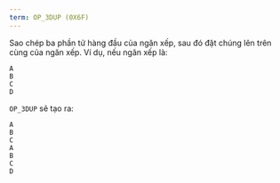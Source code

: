 ```yaml
---
term: OP_3DUP (0X6F)
---
```


Sao chép ba phần tử hàng đầu của ngăn xếp, sau đó đặt chúng lên trên cùng của ngăn xếp. Ví dụ, nếu ngăn xếp là:

```text
A
B
C
D
```

`OP_3DUP` sẽ tạo ra:

```text
A
B
C
A
B
C
D
```